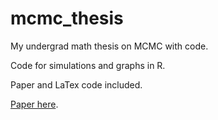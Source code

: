 # mcmc_thesis
My undergrad math thesis on MCMC with code.

Code for simulations and graphs in R.

Paper and LaTex code included.

[Paper here](thesisIsaiahKriegman2020Final.pdf).
